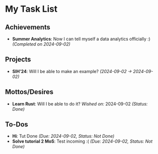 
# My Task List

## Achievements
- **Summer Analytics**: Now I can tell myself a data analytics officially :) *(Completed on 2024-09-02)*

## Projects
- **SIH'24**: Will I be able to make an example? *(2024-09-02 -> 2024-09-02)*

## Mottos/Desires
- **Learn Rust**: Will I be able to do it? 
 *Wished on:* 2024-09-02 *(Status: Done)*

## To-Dos
- **Hi**: Tut Done *(Due: 2024-09-02, Status: Not Done)*
- **Solve tutorial 2 MoS**: Test incoming :( *(Due: 2024-09-02, Status: Not Done)*
    